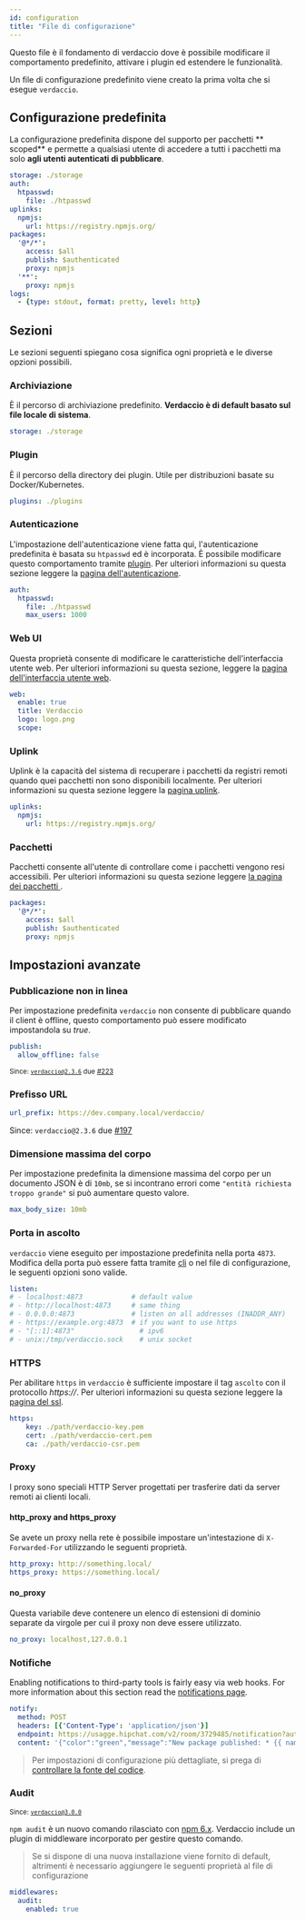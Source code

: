 ```yaml
---
id: configuration
title: "File di configurazione"
---
```

Questo file è il fondamento di verdaccio dove è possibile modificare il comportamento predefinito, attivare i plugin ed estendere le funzionalità.

Un file di configurazione predefinito viene creato la prima volta che si esegue `verdaccio`.

## Configurazione predefinita

La configurazione predefinita dispone del supporto per pacchetti ** scoped** e permette a qualsiasi utente di accedere a tutti i pacchetti ma solo **agli utenti autenticati di pubblicare**.

```yaml
storage: ./storage
auth:
  htpasswd:
    file: ./htpasswd
uplinks:
  npmjs:
    url: https://registry.npmjs.org/
packages:
  '@*/*':
    access: $all
    publish: $authenticated
    proxy: npmjs
  '**':
    proxy: npmjs
logs:
  - {type: stdout, format: pretty, level: http}
```

## Sezioni

Le sezioni seguenti spiegano cosa significa ogni proprietà e le diverse opzioni possibili.

### Archiviazione

È il percorso di archiviazione predefinito. **Verdaccio è di default basato sul file locale di sistema**.

```yaml
storage: ./storage
```

### Plugin

È il percorso della directory dei plugin. Utile per distribuzioni basate su Docker/Kubernetes.

```yaml
plugins: ./plugins
```

### Autenticazione

L'impostazione dell'autenticazione viene fatta qui, l'autenticazione predefinita è basata su `htpasswd` ed è incorporata. È possibile modificare questo comportamento tramite [plugin](plugins.md). Per ulteriori informazioni su questa sezione leggere la [ pagina dell'autenticazione](auth.md).

```yaml
auth:
  htpasswd:
    file: ./htpasswd
    max_users: 1000
```

### Web UI

Questa proprietà consente di modificare le caratteristiche dell'interfaccia utente web. Per ulteriori informazioni su questa sezione, leggere la [pagina dell'interfaccia utente web](web.md).

```yaml
web:
  enable: true
  title: Verdaccio
  logo: logo.png
  scope:
```

### Uplink

Uplink è la capacità del sistema di recuperare i pacchetti da registri remoti quando quei pacchetti non sono disponibili localmente. Per ulteriori informazioni su questa sezione leggere la [ pagina uplink](uplinks.md).

```yaml
uplinks:
  npmjs:
    url: https://registry.npmjs.org/
```

### Pacchetti

Pacchetti consente all'utente di controllare come i pacchetti vengono resi accessibili. Per ulteriori informazioni su questa sezione leggere [la pagina dei pacchetti ](packages.md).

```yaml
packages:
  '@*/*':
    access: $all
    publish: $authenticated
    proxy: npmjs
```

## Impostazioni avanzate

### Pubblicazione non in linea

Per impostazione predefinita `verdaccio` non consente di pubblicare quando il client è offline, questo comportamento può essere modificato impostandola su *true*.

```yaml
publish:
  allow_offline: false
```

<small>Since: <code>verdaccio@2.3.6</code> due <a href="https://github.com/verdaccio/verdaccio/pull/223">#223</a></small>

### Prefisso URL

```yaml
url_prefix: https://dev.company.local/verdaccio/
```

Since: `verdaccio@2.3.6` due [#197](https://github.com/verdaccio/verdaccio/pull/197)

### Dimensione massima del corpo

Per impostazione predefinita la dimensione massima del corpo per un documento JSON è di `10mb`, se si incontrano errori come `"entità richiesta troppo grande"` si può aumentare questo valore.

```yaml
max_body_size: 10mb
```

### Porta in ascolto

`verdaccio` viene eseguito per impostazione predefinita nella porta `4873`. Modifica della porta può essere fatta tramite [cli](cli.md) o nel file di configurazione, le seguenti opzioni sono valide.

```yaml
listen:
# - localhost:4873            # default value
# - http://localhost:4873     # same thing
# - 0.0.0.0:4873              # listen on all addresses (INADDR_ANY)
# - https://example.org:4873  # if you want to use https
# - "[::1]:4873"                # ipv6
# - unix:/tmp/verdaccio.sock    # unix socket
```

### HTTPS

Per abilitare `https` in `verdaccio` è sufficiente impostare il tag `ascolto` con il protocollo *https://*. Per ulteriori informazioni su questa sezione leggere la [ pagina del ssl](ssl.md).

```yaml
https:
    key: ./path/verdaccio-key.pem
    cert: ./path/verdaccio-cert.pem
    ca: ./path/verdaccio-csr.pem
```

### Proxy

I proxy sono speciali HTTP Server progettati per trasferire dati da server remoti ai clienti locali.

#### http_proxy and https_proxy

Se avete un proxy nella rete è possibile impostare un'intestazione di `X-Forwarded-For` utilizzando le seguenti proprietà.

```yaml
http_proxy: http://something.local/
https_proxy: https://something.local/
```

#### no_proxy

Questa variabile deve contenere un elenco di estensioni di dominio separate da virgole per cui il proxy non deve essere utilizzato.

```yaml
no_proxy: localhost,127.0.0.1
```

### Notifiche

Enabling notifications to third-party tools is fairly easy via web hooks. For more information about this section read the [notifications page](notifications.md).

```yaml
notify:
  method: POST
  headers: [{'Content-Type': 'application/json'}]
  endpoint: https://usagge.hipchat.com/v2/room/3729485/notification?auth_token=mySecretToken
  content: '{"color":"green","message":"New package published: * {{ name }}*","notify":true,"message_format":"text"}'
```

> Per impostazioni di configurazione più dettagliate, si prega di [controllare la fonte del codice](https://github.com/verdaccio/verdaccio/tree/master/conf).

### Audit

<small>Since: <code>verdaccio@3.0.0</code></small>

`npm audit` è un nuovo comando rilasciato con [npm 6.x](https://github.com/npm/npm/releases/tag/v6.1.0). Verdaccio include un plugin di middleware incorporato per gestire questo comando.

> Se si dispone di una nuova installazione viene fornito di default, altrimenti è necessario aggiungere le seguenti proprietà al file di configurazione

```yaml
middlewares:
  audit:
    enabled: true
```